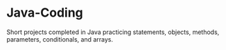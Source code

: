 # Java-Coding
Short projects completed in Java practicing statements, objects, methods, parameters, conditionals, and arrays.
